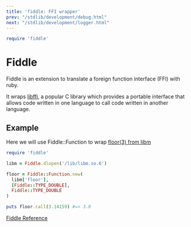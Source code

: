 ```yaml
---
title: 'fiddle: FFI wrapper'
prev: "/stdlib/development/debug.html"
next: "/stdlib/development/logger.html"
---
```



```ruby
require 'fiddle'
```

# Fiddle

Fiddle is an extension to translate a foreign function interface (FFI)
with ruby.

It wraps <a href='http://sourceware.org/libffi/' class='remote'
target='_blank'>libffi</a>, a popular C library which provides a
portable interface that allows code written in one language to call code
written in another language.

## Example

Here we will use Fiddle::Function to wrap <a
href='http://linux.die.net/man/3/floor' class='remote'
target='_blank'>floor(3) from
libm</a>


```ruby
require 'fiddle'

libm = Fiddle.dlopen('/lib/libm.so.6')

floor = Fiddle::Function.new(
  libm['floor'],
  [Fiddle::TYPE_DOUBLE],
  Fiddle::TYPE_DOUBLE
)

puts floor.call(3.14159) #=> 3.0
```

<a
href='https://ruby-doc.org/stdlib-2.5.0/libdoc/fiddle/rdoc/Fiddle.html'
class='ruby-doc remote' target='_blank'>Fiddle Reference</a>

